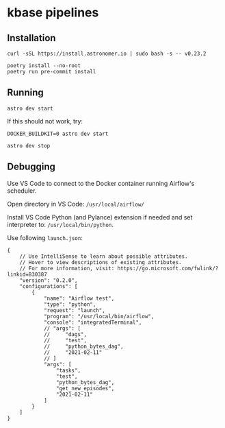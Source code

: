 # kbase pipelines

## Installation

```
curl -sSL https://install.astronomer.io | sudo bash -s -- v0.23.2
```

```
poetry install --no-root
poetry run pre-commit install
```

## Running

```
astro dev start
```

If this should not work, try:

```
DOCKER_BUILDKIT=0 astro dev start
```


```
astro dev stop
```

## Debugging

Use VS Code to connect to the Docker container running Airflow's scheduler.

Open directory in VS Code: `/usr/local/airflow/`

Install VS Code Python (and Pylance) extension if needed and set interpreter to: `/usr/local/bin/python`.

Use following `launch.json`:

```{json}
{
    // Use IntelliSense to learn about possible attributes.
    // Hover to view descriptions of existing attributes.
    // For more information, visit: https://go.microsoft.com/fwlink/?linkid=830387
    "version": "0.2.0",
    "configurations": [
        {
            "name": "Airflow test",
            "type": "python",
            "request": "launch",
            "program": "/usr/local/bin/airflow",
            "console": "integratedTerminal",
            // "args": [
            //     "dags",
            //     "test",
            //     "python_bytes_dag",
            //     "2021-02-11"
            // ]
            "args": [
                "tasks",
                "test",
                "python_bytes_dag",
                "get_new_episodes",
                "2021-02-11"
            ]
        }
    ]
}
```
